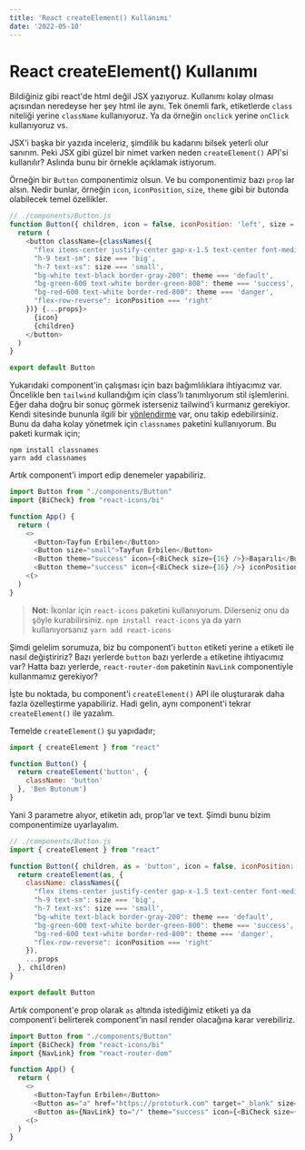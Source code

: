 ```yaml
---
title: 'React createElement() Kullanımı'
date: '2022-05-10'
---
```


# React createElement() Kullanımı

Bildiğiniz gibi react'de html değil JSX yazıyoruz. Kullanımı kolay olması açısından neredeyse her şey html ile aynı. Tek önemli fark, etiketlerde `class` niteliği yerine `className` kullanıyoruz. Ya da örneğin `onclick` yerine `onClick` kullanıyoruz vs.

JSX'i başka bir yazıda inceleriz, şimdilik bu kadarını bilsek yeterli olur sanırım. Peki JSX gibi güzel bir nimet varken neden `createElement()` API'si kullanılır? Aslında bunu bir örnekle açıklamak istiyorum.

Örneğin bir `Button` componentimiz olsun. Ve bu componentimiz bazı `prop` lar alsın. Nedir bunlar, örneğin `icon`, `iconPosition`, `size`, `theme` gibi bir butonda olabilecek temel özellikler.

```js
// ./components/Button.js
function Button({ children, icon = false, iconPosition: 'left', size = 'big', theme = 'default', ...props }) {
  return (
    <button className={classNames({
      "flex items-center justify-center gap-x-1.5 text-center font-medium px-3 transition-colors rounded border shadow": true,
      "h-9 text-sm": size === 'big',
      "h-7 text-xs": size === 'small',
      "bg-white text-black border-gray-200": theme === 'default',
      "bg-green-600 text-white border-green-800": theme === 'success',
      "bg-red-600 text-white border-red-800": theme === 'danger',
      "flex-row-reverse": iconPosition === 'right'
    })} {...props}>
      {icon}
      {children}
    </button>
  )
}

export default Button
```

Yukarıdaki component'in çalışması için bazı bağımlılıklara ihtiyacımız var. Öncelikle ben `tailwind` kullandığım için class'lı tanımlıyorum stil işlemlerini. Eğer daha doğru bir sonuç görmek isterseniz tailwind'i kurmanız gerekiyor. Kendi sitesinde bununla ilgili bir [yönlendirme](https://tailwindcss.com/docs/guides/create-react-app) var, onu takip edebilirsiniz. Bunu da daha kolay yönetmek için `classnames` paketini kullanıyorum. Bu paketi kurmak için;

```
npm install classnames
yarn add classnames
```

Artık component'i import edip denemeler yapabiliriz.

```js
import Button from "./components/Button"
import {BiCheck} from "react-icons/bi"

function App() {
  return (
    <>
      <Button>Tayfun Erbilen</Button>
      <Button size="small">Tayfun Erbilen</Button>
      <Button theme="success" icon={<BiCheck size={16} />}>Başarılı</Button>
      <Button theme="success" icon={<BiCheck size={16} />} iconPosition="right">Başarılı</Button>
    <(>
  )
}
```

> **Not:** İkonlar için `react-icons` paketini kullanıyorum. Dilerseniz onu da şöyle kurabilirsiniz.
> `npm install react-icons` ya da yarn kullanıyorsanız `yarn add react-icons`

Şimdi gelelim sorumuza, biz bu component'i `button` etiketi yerine `a` etiketi ile nasıl değiştiririz? Bazı yerlerde `button` bazı yerlerde `a` etiketine ihtiyacımız var? Hatta bazı yerlerde, `react-router-dom` paketinin `NavLink` componentiyle kullanmamız gerekiyor?

İşte bu noktada, bu component'i `createElement()` API ile oluşturarak daha fazla özelleştirme yapabiliriz. Hadi gelin, aynı component'i tekrar `createElement()` ile yazalım.

Temelde `createElement()` şu yapıdadır;

```js
import { createElement } from "react"

function Button() {
  return createElement('button', {
    className: 'button'
  }, 'Ben Butonum')
}
```

Yani 3 parametre alıyor, etiketin adı, prop'lar ve text. Şimdi bunu bizim componentimize uyarlayalım.

```js
// ./components/Button.js
import { createElement } from "react"

function Button({ children, as = 'button', icon = false, iconPosition: 'left', size = 'big', theme = 'default', ...props }) {
  return createElement(as, {
    className: classNames({
      "flex items-center justify-center gap-x-1.5 text-center font-medium px-3 transition-colors rounded border shadow": true,
      "h-9 text-sm": size === 'big',
      "h-7 text-xs": size === 'small',
      "bg-white text-black border-gray-200": theme === 'default',
      "bg-green-600 text-white border-green-800": theme === 'success',
      "bg-red-600 text-white border-red-800": theme === 'danger',
      "flex-row-reverse": iconPosition === 'right'
    }),
    ...props
  }, children)
}

export default Button
```

Artık component'e prop olarak `as` altında istediğimiz etiketi ya da component'i belirterek component'in nasıl render olacağına karar verebiliriz.

```js
import Button from "./components/Button"
import {BiCheck} from "react-icons/bi"
import {NavLink} from "react-router-dom"

function App() {
  return (
    <>
      <Button>Tayfun Erbilen</Button>
      <Button as="a" href="https://prototurk.com" target="_blank" size="small">Prototürk'e Git</Button>
      <Button as={NavLink} to="/" theme="success" icon={<BiCheck size={16} />}>Geri Dön</Button>
    <(>
  )
}
```
